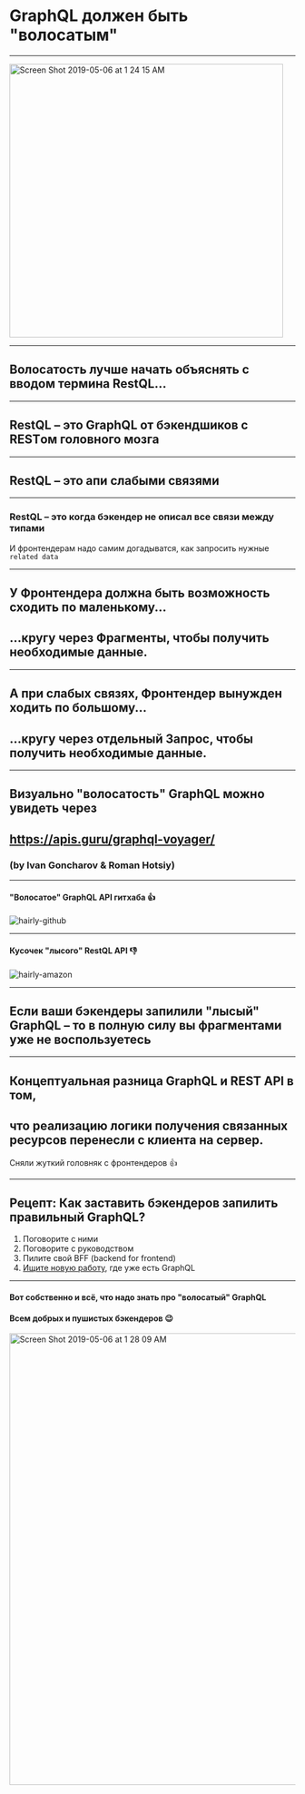 
# GraphQL должен быть <span class="red">"волосатым"</span>

-----

<a href="https://www.clauspelz.com/"><img width="482"  class="plain" alt="Screen Shot 2019-05-06 at 1 24 15 AM" src="https://user-images.githubusercontent.com/1946920/57199292-26073300-6f9f-11e9-886d-0cd8d84eac16.png"></a>

-----

## Волосатость лучше начать объяснять с вводом термина <span class="red">RestQL</span>...

-----

## <span class="red">RestQL</span> – это GraphQL от бэкендшиков с RESTом головного мозга

-----

## <span class="red">RestQL</span> – это апи слабыми связями

-----

### <span class="red">RestQL</span> – это когда бэкендер не описал все связи между типами

<span>И фронтендерам надо самим догадыватся, как запросить нужные `related data`</span> <!-- .element: class="fragment" -->

-----

## У Фронтендера должна быть возможность <span class="green">сходить по маленькому...</span>

<h2 class="fragment"><span class="green">...кругу</span> через Фрагменты, чтобы получить необходимые данные.</h2>

-----

## А при слабых связях, Фронтендер вынужден <span class="red">ходить по большому...</span>

<h2 class="fragment"><span class="red">...кругу</span> через отдельный Запрос, чтобы получить необходимые данные.</h2>

-----

## Визуально "волосатость" GraphQL можно увидеть через <!-- .element: class="orange" -->

## <https://apis.guru/graphql-voyager/>

### (by Ivan Goncharov & Roman Hotsiy)

-----

#### "Волосатое" GraphQL API гитхаба  👍 <!-- .element: class="green" -->

![hairly-github](https://user-images.githubusercontent.com/1946920/57200267-b0ee2a80-6fab-11e9-9c76-6053abe48ecd.jpg)

-----

#### Кусочек "лысого" RestQL API 👎 <!-- .element: class="red" -->

![hairly-amazon](https://user-images.githubusercontent.com/1946920/57200270-b3e91b00-6fab-11e9-9d65-e6f794ea42f5.jpg) <!-- .element: style="max-width: 600px" -->

-----

## Если ваши бэкендеры запилили <span class="red">"лысый" GraphQL</span> – то в полную силу вы <span class="red">фрагментами уже не воспользуетесь</span>

-----

## Концептуальная разница GraphQL и REST API в том,

## что реализацию логики получения связанных ресурсов перенесли с клиента на сервер. <!-- .element: class="fragment green" -->

Сняли жуткий головняк с фронтендеров 👍 <!-- .element: class="fragment" -->

-----

## Рецепт: Как заставить бэкендеров запилить правильный GraphQL? <!-- .element: class="orange" -->

1. <span>Поговорите с ними</span> <!-- .element: class="fragment" -->
2. <span>Поговорите с руководством</span>  <!-- .element: class="fragment" -->
3. <span>Пилите свой BFF (backend for frontend)</span>  <!-- .element: class="fragment" -->
4. <span>[Ищите новую работу](https://graphql.jobs/), где уже есть GraphQL</span> <!-- .element: class="fragment" -->

-----

#### Вот собственно и всё, что надо знать про <span class="red">"волосатый"</span> GraphQL

#### Всем добрых и пушистых бэкендеров 😉 <!-- .element: class="fragment green" -->

<img width="796" class="plain" alt="Screen Shot 2019-05-06 at 1 28 09 AM" src="https://user-images.githubusercontent.com/1946920/57199295-299aba00-6f9f-11e9-9f42-29c9ad6f2993.png">
